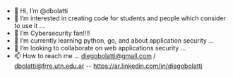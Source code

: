 - 👋 Hi, I’m @dbolatti
- 👀 I’m interested in creating code for students and people which consider to use it ...
- 👀 I’m Cybersecurity fan!!!!
- 🌱 I’m currently learning python, go, and about application security ...
- 💞️ I’m looking to collaborate on web applications security ...
- 📫 How to reach me ... diegobolatti@gmail.com / dbolatti@frre.utn.edu.ar -- https://ar.linkedin.com/in/diegobolatti

<!---
dbolatti/dbolatti is a ✨ special ✨ repository because its `README.md` (this file) appears on your GitHub profile.
You can click the Preview link to take a look at your changes.
--->
